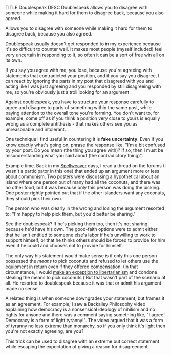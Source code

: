 TITLE Doublespeak
DESC Doublespeak allows you to disagree with someone while making it hard for them to disagree back, because you also agreed.

Allows you to disagree with someone while making it hard for them to disagree back, because you also agreed.

Doublespeak usually doesn't get responded to in my experience because it's so difficult to counter well. It makes most people (myself included) feel very uncertain in responding to it, so often it can be a sort of free win all on its own.

If you say you agree with me, you lose, because you're agreeing with statements that contradicted your position, and if you say you disagree, I can react by ignoring the parts in my post that disagreed with you and acting like I was just agreeing and you responded by still disagreeing with me, so you're obviously just a troll looking for an argument.

Against doublespeak, you have to structure your response carefully to agree and disagree to parts of something within the same post, while paying attention to the overall tone you're forming. You don't want to, for example, come off as if you think a position very close to yours is equally wrong as a complete antithesis - that makes others see you as unreasonable and intolerant.

One technique I find useful in countering it is **fake uncertainty**. Even if you know exactly what's going on, phrase the response like, "I'm a bit confused by your post. Do you mean (the thing you agree with)? If so, then I must be misunderstanding what you said about (the contradictory thing)".

Example time. Back in my [Spellweaver](/reviews/spellweaver) days, I read a thread on the forums (I wasn't a participator in this one) that ended up an argument more or less about communism. Two posters were discussing a hypothetical about an island where one person out of many had all the coconuts, and there was no other food, but it was because only this person was doing the picking. One poster rightly pointed out that if the other islanders want any coconuts, they should pick their own.

The person who was clearly in the wrong and losing the argument resorted to: "I'm happy to help pick them, but you'd better be sharing."

See the doublespeak? If he's picking them too, then it's not sharing because he'd have his own. The good-faith options were to admit either that he isn't entitled to someone else's labor if he's unwilling to work to support himself, or that he thinks others should be forced to provide for him even if he could and chooses not to provide for himself.

The only way his statement would make sense is if only this one person possessed the *means* to pick coconuts and refused to let others use the equipment in return even if they offered compensation. (In that circumstance, I would [make an exception to libertarianism](/protagonism/consequentialism) and condone stealing the means to pick coconuts.) But that wasn't part of the scenario at all. He resorted to doublespeak because it was that or admit his argument made no sense.

A related thing is when someone downgrades your statement, but frames it as an agreement. For example, I saw a Backalley Philosophy video explaining how democracy is a nonsensical ideology of nihilism and no rights for anyone and there was a comment saying something like, "I agree! Democracy is a form of light tyranny!". The video argued that it was a form of tyranny no less extreme than monarchy, so if you only think it's light then you're not exactly agreeing, are you?

This trick can be used to disagree with an extreme but correct statement while escaping the expectation of giving a reason for disagreement.
